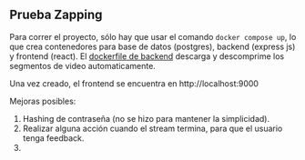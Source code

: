 ## Prueba Zapping

Para correr el proyecto, sólo hay que usar el comando `docker compose up`, lo que crea contenedores para base de datos (postgres), backend (express js) y frontend (react). El [dockerfile de backend](backend/Dockerfile) descarga y descomprime los segmentos de video automaticamente.

Una vez creado, el frontend se encuentra en http://localhost:9000

Mejoras posibles:
1. Hashing de contraseña (no se hizo para mantener la simplicidad).
2. Realizar alguna acción cuando el stream termina, para que el usuario tenga feedback.
3. 
